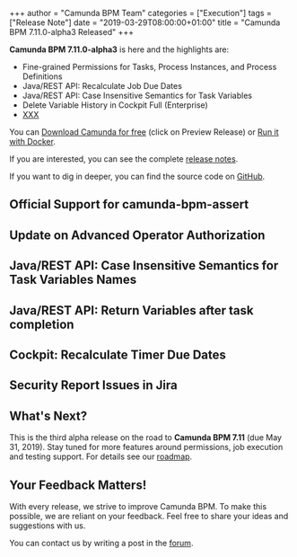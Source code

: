 +++
author = "Camunda BPM Team"
categories = ["Execution"]
tags = ["Release Note"]
date = "2019-03-29T08:00:00+01:00"
title = "Camunda BPM 7.11.0-alpha3 Released"
+++

**Camunda BPM 7.11.0-alpha3** is here and the highlights are:

* Fine-grained Permissions for Tasks, Process Instances, and Process Definitions
* Java/REST API: Recalculate Job Due Dates
* Java/REST API: Case Insensitive Semantics for Task Variables
* Delete Variable History in Cockpit Full (Enterprise)
* [XXX](https://app.camunda.com/jira/issues/?jql=issuetype%20%3D%20%22Bug%20Report%22%20AND%20fixVersion%20%3D%207.11.0-alpha3)

You can [Download Camunda for free](https://camunda.com/download/) (click on Preview Release) or [Run it with Docker](https://hub.docker.com/r/camunda/camunda-bpm-platform/).


If you are interested, you can see the complete [release notes](XXX).

If you want to dig in deeper, you can find the source code on [GitHub](https://github.com/camunda/camunda-bpm-platform/releases/tag/7.11.0-alpha3).

<!--more-->

## Official Support for camunda-bpm-assert

## Update on Advanced Operator Authorization

## Java/REST API: Case Insensitive Semantics for Task Variables Names

## Java/REST API: Return Variables after task completion

## Cockpit: Recalculate Timer Due Dates

## Security Report Issues in Jira

<!--no-more-->

## What's Next?

This is the third alpha release on the road to **Camunda BPM 7.11** (due May 31, 2019). Stay tuned for more features around permissions, job execution and testing support. For details see our [roadmap](https://camunda.com/learn/community/#roadmap).

## Your Feedback Matters!

With every release, we strive to improve Camunda BPM. To make this possible, we are reliant on your feedback. Feel free to share your ideas and suggestions with us.

You can contact us by writing a post in the [forum](https://forum.camunda.org/).
